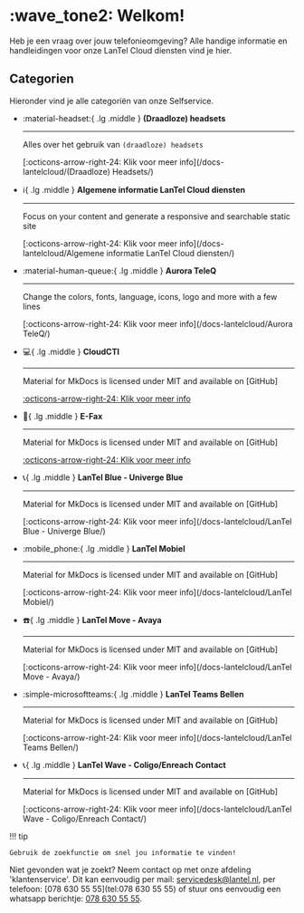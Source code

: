 # :wave_tone2: Welkom!

Heb je een vraag over jouw telefonieomgeving? Alle handige informatie en handleidingen voor onze LanTel Cloud diensten vind je hier.

## Categorien

Hieronder vind je alle categoriën van onze Selfservice.





<div class="grid cards" markdown>

-   :material-headset:{ .lg .middle } __(Draadloze) headsets__
    
    ---
    
    Alles over het gebruik van `(draadloze) headsets`
    
    [:octicons-arrow-right-24: Klik voor meer info](/docs-lantelcloud/(Draadloze) Headsets/)

-   :information_source:{ .lg .middle } __Algemene informatie LanTel Cloud diensten__
   
    ---
   
    Focus on your content and generate a responsive and searchable static site
    
    [:octicons-arrow-right-24: Klik voor meer info](/docs-lantelcloud/Algemene informatie LanTel Cloud diensten/)

-   :material-human-queue:{ .lg .middle } __Aurora TeleQ__
    
    ---
    
    Change the colors, fonts, language, icons, logo and more with a few lines
    
    [:octicons-arrow-right-24: Klik voor meer info](/docs-lantelcloud/Aurora TeleQ/)

-   :computer:{ .lg .middle } __CloudCTI__
    
    ---
    
    Material for MkDocs is licensed under MIT and available on [GitHub]
    
    [:octicons-arrow-right-24: Klik voor meer info](/docs-lantelcloud/CloudCTI/)

-   :fax:{ .lg .middle } __E-Fax__
   
    ---
   
    Material for MkDocs is licensed under MIT and available on [GitHub]
    
    [:octicons-arrow-right-24: Klik voor meer info](/docs-lantelcloud/E-Fax/)

-   :telephone_receiver:{ .lg .middle } __LanTel Blue - Univerge Blue__
    
    ---
    
    Material for MkDocs is licensed under MIT and available on [GitHub]
    
    [:octicons-arrow-right-24: Klik voor meer info](/docs-lantelcloud/LanTel Blue - Univerge Blue/)

-   :mobile_phone:{ .lg .middle } __LanTel Mobiel__
   
    ---
   
    Material for MkDocs is licensed under MIT and available on [GitHub]
    
    [:octicons-arrow-right-24: Klik voor meer info](/docs-lantelcloud/LanTel Mobiel/)

-   :telephone:{ .lg .middle } __LanTel Move - Avaya__
    
    ---
    
    Material for MkDocs is licensed under MIT and available on [GitHub]
    
    [:octicons-arrow-right-24: Klik voor meer info](/docs-lantelcloud/LanTel Move - Avaya/)

-   :simple-microsoftteams:{ .lg .middle } __LanTel Teams Bellen__
   
    ---
   
    Material for MkDocs is licensed under MIT and available on [GitHub]
    
    [:octicons-arrow-right-24: Klik voor meer info](/docs-lantelcloud/LanTel Teams Bellen/)

-   :telephone_receiver:{ .lg .middle } __LanTel Wave - Coligo/Enreach Contact__
    
    ---
    
    Material for MkDocs is licensed under MIT and available on [GitHub]
    
    [:octicons-arrow-right-24: Klik voor meer info](/docs-lantelcloud/LanTel Wave - Coligo/Enreach Contact/)
</div>


!!! tip

    Gebruik de zoekfunctie om snel jou informatie te vinden!


Niet gevonden wat je zoekt? Neem contact op met onze afdeling 'klantenservice'.
Dit kan eenvoudig per mail: [servicedesk@lantel.nl](mailto:servicedesk@lantel.nl), per telefoon: [078 630 55 55](tel:078 630 55 55) of stuur ons eenvoudig een whatsapp berichtje: [078 630 55 55](https://wa.me/+31786305555).


